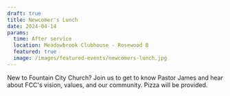 ```yaml
---
draft: true
title: Newcomer's Lunch
date: 2024-04-14
params:
  time: After service
  location: Meadowbrook Clubhouse - Rosewood B
  featured: true
  image: /images/featured-events/newcomers-lunch.jpg
---
```


New to Fountain City Church? Join us to get to know Pastor James and hear about FCC's vision, values,  and our community. Pizza will be provided.

<!--more-->
